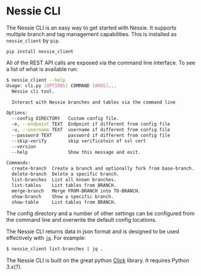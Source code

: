 # Nessie CLI

The Nessie CLI is an easy way to get started with Nessie. It supports multiple branch 
and tag management capabilities. This is installed as `nessie_client` by `pip`.

```
pip install nessie_client
```

All of the REST API calls are exposed via the command line interface. To see a list of what is available run:

``` bash
$ nessie_client --help
Usage: cli.py [OPTIONS] COMMAND [ARGS]...
  Nessie cli tool.

  Interact with Nessie branches and tables via the command line

Options:
  --config DIRECTORY   Custom config file.
  -e, --endpoint TEXT  Endpoint if different from config file
  -u, --username TEXT  username if different from config file
  --password TEXT      password if different from config file
  --skip-verify        skip verificatoin of ssl cert
  --version
  --help               Show this message and exit.

Commands:
  create-branch  Create a branch and optionally fork from base-branch.
  delete-branch  Delete a specific branch.
  list-branches  List all known branches.
  list-tables    List tables from BRANCH.
  merge-branch   Merge FROM-BRANCH into TO-BRANCH.
  show-branch    Show a specific branch.
  show-table     List tables from BRANCH.
```  

The config directory and a number of other settings can be configured from the command line and overwrite the default
config locations.

The Nessie CLI returns data in json format and is designed to be used effectively with [`jq`](https://stedolan.github.io/jq/). For example:

``` bash
$ nessie_client list-branches | jq .
```

The Nessie CLI is built on the great python [Click](https://click.palletsprojects.com) library. 
It requires Python 3.x(?).
